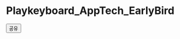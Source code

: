 # Playkeyboard_AppTech_EarlyBird

<button id="shareButton" data-url="https://apps.apple.com/kr/app/%ED%94%8C%EB%A0%88%EC%9D%B4%ED%82%A4%EB%B3%B4%EB%93%9C-%ED%8F%B0%ED%8A%B8-%ED%85%8C%EB%A7%88-%ED%82%A4%EB%B3%B4%EB%93%9C%EB%B0%B0%EA%B2%BD-%EC%9D%B4%EB%AA%A8%ED%8B%B0%EC%BD%98/id1552856161">공유</button>

<script>
document.addEventListener("DOMContentLoaded", function() {
    document.querySelector("#shareButton").addEventListener("click", function(event) {
        event.preventDefault();
        
        const urlToShare = event.target.getAttribute("data-url");

        if (navigator.share) {
            navigator.share({
                title: document.title,
                url: urlToShare
            }).then(() => {
                console.log('Thanks for sharing!');
            }).catch(console.error);
        } else {
            alert('Sharing not supported');
        }
    });
});
</script>
